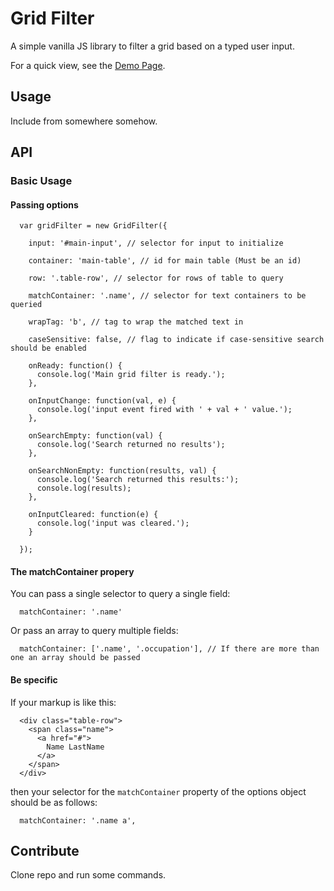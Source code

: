 # Grid Filter

A simple vanilla JS library to filter a grid based on a typed user input.

For a quick view, see the [Demo Page](http://cherna.github.io/simple-grid-filtering/).

## Usage

Include from somewhere somehow.

## API

### Basic Usage

#### Passing options

```
  var gridFilter = new GridFilter({

    input: '#main-input', // selector for input to initialize

    container: 'main-table', // id for main table (Must be an id)

    row: '.table-row', // selector for rows of table to query

    matchContainer: '.name', // selector for text containers to be queried

    wrapTag: 'b', // tag to wrap the matched text in

    caseSensitive: false, // flag to indicate if case-sensitive search should be enabled

    onReady: function() {
      console.log('Main grid filter is ready.');
    },

    onInputChange: function(val, e) {
      console.log('input event fired with ' + val + ' value.');
    },

    onSearchEmpty: function(val) {
      console.log('Search returned no results');
    },

    onSearchNonEmpty: function(results, val) {
      console.log('Search returned this results:');
      console.log(results);
    },

    onInputCleared: function(e) {
      console.log('input was cleared.');
    }

  });
```

#### The matchContainer propery

You can pass a single selector to query a single field:

```
  matchContainer: '.name'
```

Or pass an array to query multiple fields:

```
  matchContainer: ['.name', '.occupation'], // If there are more than one an array should be passed
```

#### Be specific

If your markup is like this:
```
  <div class="table-row">
    <span class="name">
      <a href="#">
        Name LastName
      </a>
    </span>
  </div>
```

then your selector for the `matchContainer` property of the options object should be as follows:
```
  matchContainer: '.name a',
```

## Contribute

Clone repo and run some commands.
